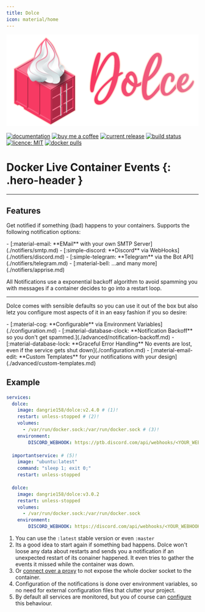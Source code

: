 ```yaml
---
title: Dolce
icon: material/home
---
```


![Dolce logo](assets/logo_full.svg)

[![documentation](https://img.shields.io/badge/%F0%9F%93%98-documentation-red)](https://dangrie158.github.io/dolce/)
[![buy me a coffee](https://img.shields.io/badge/%E2%98%95%EF%B8%8F-buy_ma_a_coffee-orange)](https://www.buymeacoffee.com/dangrie158)
[![current release](https://img.shields.io/github/v/tag/dangrie158/dolce)](https://github.com/dangrie158/dolce/releases)
[![build status](https://img.shields.io/github/actions/workflow/status/dangrie158/dolce/ci.yml)](https://github.com/dangrie158/dolce/actions)
[![licence: MIT](https://img.shields.io/github/license/dangrie158/dolce?logo=reacthookform&logoColor=white)](https://github.com/dangrie158/dolce/blob/master/LICENSE.md)
[![docker pulls](https://img.shields.io/docker/pulls/dangrie158/dolce?logo=docker)](https://hub.docker.com/repository/docker/dangrie158/dolce/general)

# **Do**cker **L**ive **C**ontainer **E**vents {: .hero-header }

---

## Features

Get notified if something (bad) happens to your containers. Supports the following notification options:

<div class="grid cards two-column" markdown>
- [:material-email: **EMail** with your own SMTP Server](./notifiers/smtp.md)
- [:simple-discord: **Discord** via WebHooks](./notifiers/discord.md)
- [:simple-telegram: **Telegram** via the Bot API](./notifiers/telegram.md)
- [:material-bell: ...and many more](./notifiers/apprise.md)
</div>

All Notifications use a exponential backoff algorithm to avoid spamming you with messages if a container decides to go
into a restart loop.

---

Dolce comes with sensible defaults so you can use it out of the box but also letz you configure most aspects of it in an
easy fashion if you so desire:

<div class="grid cards single-column" markdown>
- [:material-cog: **Configurable** via Environment Variables](./configuration.md)
- [:material-database-clock: **Notification Backoff** so you don't get spammed.](./advanced/notification-backoff.md)
- [:material-database-lock: **Graceful Error Handling** No events are lost, even if the service gets shut down](./configuration.md)
- [:material-email-edit: **Custom Templates** for your notifications with your design](./advanced/custom-templates.md)
</div>

## Example

```yaml title="docker-ompose.yml"
services:
  dolce:
    image: dangrie158/dolce:v2.4.0 # (1)!
    restart: unless-stopped # (2)!
    volumes:
      - /var/run/docker.sock:/var/run/docker.sock # (3)!
    environment:
        DISCORD_WEBHOOK: https://ptb.discord.com/api/webhooks/<YOUR_WEBHOOK> # (4)!

  importantservice: # (5)!
    image: "ubuntu:latest"
    command: "sleep 1; exit 0;"
    restart: unless-stopped

  dolce:
    image: dangrie158/dolce:v3.0.2
    restart: unless-stopped
    volumes:
      - /var/run/docker.sock:/var/run/docker.sock
    environment:
        DISCORD_WEBHOOK: https://discord.com/api/webhooks/<YOUR_WEBHOOK>
```

1. You can use the `:latest` stable version or even `:master`
2. Its a good idea to start again if something bad happens. Dolce won't loose any data about restarts and sends you a
   notification if an unexpected restart of its conainer happened. It even tries to gather the events it missed while
   the container was down.
3. Or [connect over a proxy](./advanced/reduced-permissions.md) to not expose the whole docker socket to the container.
4. Configuration of the notifications is done over environment variables, so no need for external configuration files
   that clutter your project.
5. By default all services are monitored, but you of course can [configure](./configuration.md) this behaviour.
